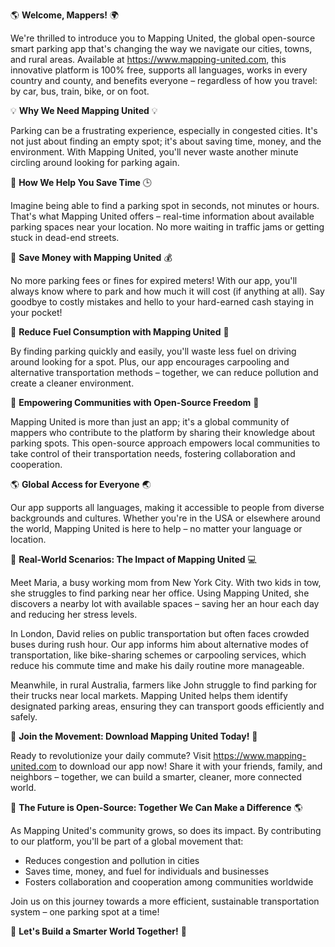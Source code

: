 🌎 **Welcome, Mappers!** 🌍

We're thrilled to introduce you to Mapping United, the global open-source smart parking app that's changing the way we navigate our cities, towns, and rural areas. Available at https://www.mapping-united.com, this innovative platform is 100% free, supports all languages, works in every country and county, and benefits everyone – regardless of how you travel: by car, bus, train, bike, or on foot.

💡 **Why We Need Mapping United** 💡

Parking can be a frustrating experience, especially in congested cities. It's not just about finding an empty spot; it's about saving time, money, and the environment. With Mapping United, you'll never waste another minute circling around looking for parking again.

🚗 **How We Help You Save Time** 🕒

Imagine being able to find a parking spot in seconds, not minutes or hours. That's what Mapping United offers – real-time information about available parking spaces near your location. No more waiting in traffic jams or getting stuck in dead-end streets.

💸 **Save Money with Mapping United** 💰

No more parking fees or fines for expired meters! With our app, you'll always know where to park and how much it will cost (if anything at all). Say goodbye to costly mistakes and hello to your hard-earned cash staying in your pocket!

🌟 **Reduce Fuel Consumption with Mapping United** 🚗

By finding parking quickly and easily, you'll waste less fuel on driving around looking for a spot. Plus, our app encourages carpooling and alternative transportation methods – together, we can reduce pollution and create a cleaner environment.

💚 **Empowering Communities with Open-Source Freedom** 💖

Mapping United is more than just an app; it's a global community of mappers who contribute to the platform by sharing their knowledge about parking spots. This open-source approach empowers local communities to take control of their transportation needs, fostering collaboration and cooperation.

🌎 **Global Access for Everyone** 🌏

Our app supports all languages, making it accessible to people from diverse backgrounds and cultures. Whether you're in the USA or elsewhere around the world, Mapping United is here to help – no matter your language or location.

💬 **Real-World Scenarios: The Impact of Mapping United** 💻

Meet Maria, a busy working mom from New York City. With two kids in tow, she struggles to find parking near her office. Using Mapping United, she discovers a nearby lot with available spaces – saving her an hour each day and reducing her stress levels.

In London, David relies on public transportation but often faces crowded buses during rush hour. Our app informs him about alternative modes of transportation, like bike-sharing schemes or carpooling services, which reduce his commute time and make his daily routine more manageable.

Meanwhile, in rural Australia, farmers like John struggle to find parking for their trucks near local markets. Mapping United helps them identify designated parking areas, ensuring they can transport goods efficiently and safely.

🚀 **Join the Movement: Download Mapping United Today!** 📲

Ready to revolutionize your daily commute? Visit https://www.mapping-united.com to download our app now! Share it with your friends, family, and neighbors – together, we can build a smarter, cleaner, more connected world.

🌟 **The Future is Open-Source: Together We Can Make a Difference** 🌎

As Mapping United's community grows, so does its impact. By contributing to our platform, you'll be part of a global movement that:

* Reduces congestion and pollution in cities
* Saves time, money, and fuel for individuals and businesses
* Fosters collaboration and cooperation among communities worldwide

Join us on this journey towards a more efficient, sustainable transportation system – one parking spot at a time!

💪 **Let's Build a Smarter World Together!** 💖